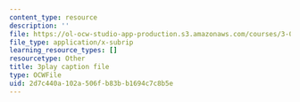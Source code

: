 ```yaml
---
content_type: resource
description: ''
file: https://ol-ocw-studio-app-production.s3.amazonaws.com/courses/3-091sc-introduction-to-solid-state-chemistry-fall-2010/2d7c440a102a506fb83bb1694c7c8b5e_AFS4JbQGB0c.vtt
file_type: application/x-subrip
learning_resource_types: []
resourcetype: Other
title: 3play caption file
type: OCWFile
uid: 2d7c440a-102a-506f-b83b-b1694c7c8b5e
---
```

